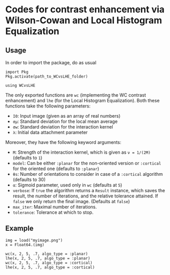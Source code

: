 # Codes for contrast enhancement via Wilson-Cowan and Local Histogram Equalization

## Usage

In order to import the package, do as usual

```
import Pkg
Pkg.activate(path_to_WCvsLHE_folder)

using WCvsLHE
```

The only exported functions are `wc` (implementing the WC contrast enhancement) and `lhe` (for the Local Histogram Equalization). Both these functions take the following parameters:

- `I0`:	Input image (given as an array of real numbers)
- `σμ`: Standard deviation for the local mean average
- `σw`: Standard deviation for the interaction kernel
- `λ`: Initial data attachment parameter

Moreover, they have the following keyword arguments:

- `M`: Strength of the interaction kernel, which is given as `ν = 1/(2M)` (defaults to `1`)
- `model`: Can be either `:planar` for the non-oriented version or `:cortical` for the oriented one (defaults to `:planar`)
- `θs`: Number of orientations to consider in case of a `:cortical` algorithm (defaults to 30)
- `α`: Sigmoid parameter, used only in `wc` (defaults at `5`)
- `verbose`: If `true` the algorithm returns a `Result` instance, which saves the result, the number of iterations, and the relative tolerance attained. If `false` we only return the final image. (Defaults at `false`)
- `max_iter`: Maximal number of iterations.
- `tolerance`: Tolerance at which to stop.

## Example

```
img = load("myimage.png")
x = Float64.(img)

wc(x, 2, 5, .7, algo_type = :planar)
lhe(x, 2, 5, .7, algo_type = :planar)
wc(x, 2, 5, .7, algo_type = :cortical)
lhe(x, 2, 5, .7, algo_type = :cortical)
```
